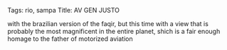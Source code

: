 Tags: rio, sampa
Title: AV GEN JUSTO
  
with the brazilian version of the faqir, but this time with a view that is probably the most magnificent in the entire planet, shich is a fair enough homage to the father of motorized aviation